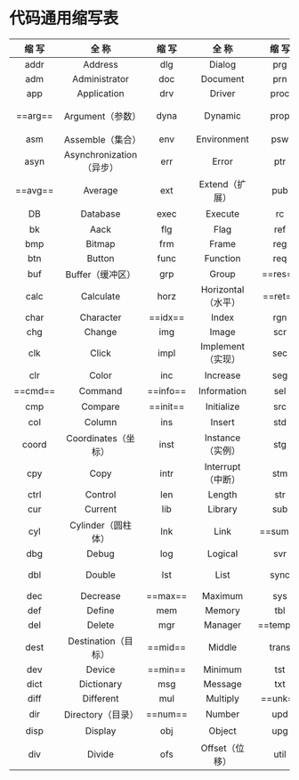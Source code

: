 # 代码通用缩写表

|  缩 写  |          全 称           |  缩 写   |       全 称        |  缩 写   |          全 称          |
| :-----: | :----------------------: | :------: | :----------------: | :------: | :---------------------: |
|  addr   |         Address          |   dlg    |       Dialog       |   prg    |         Program         |
|   adm   |      Administrator       |   doc    |      Document      |   prn    |          Print          |
|   app   |       Application        |   drv    |       Driver       |   proc   |        Procedure        |
| ==arg== |     Argument（参数）     |   dyna   |      Dynamic       |   prop   |   Properties（属性）    |
|   asm   |     Assemble（集合）     |   env    |    Environment     |   psw    |        Password         |
|  asyn   | Asynchronization（异步） |   err    |       Error        |   ptr    |     Pointer（指针）     |
| ==avg== |         Average          |   ext    |   Extend（扩展）   |   pub    |         Public          |
|   DB    |         Database         |   exec   |      Execute       |    rc    |      Rect（矩形）       |
|   bk    |           Aack           |   flg    |        Flag        |   ref    |        Reference        |
|   bmp   |          Bitmap          |   frm    |       Frame        |   reg    |        Register         |
|   btn   |          Button          |   func   |      Function      |   req    |         Request         |
|   buf   |     Buffer（缓冲区）     |   grp    |       Group        | ==res==  |         Result          |
|  calc   |        Calculate         |   horz   | Horizontal（水平） | ==ret==  |         Return          |
|  char   |        Character         | ==idx==  |       Index        |   rgn    |         Region          |
|   chg   |          Change          |   img    |       Image        |   scr    |         Screen          |
|   clk   |          Click           |   impl   | Implement（实现）  |   sec    |         Second          |
|   clr   |          Color           |   inc    |      Increase      |   seg    |      Segment（段）      |
| ==cmd== |         Command          | ==info== |    Information     |   sel    |         Select          |
|   cmp   |         Compare          | ==init== |     Initialize     |   src    |      Source（源）       |
|   col   |          Column          |   ins    |       Insert       |   std    |        Standard         |
|  coord  |   Coordinates（坐标）    |   inst   |  Instance（实例）  |   stg    |         Storage         |
|   cpy   |           Copy           |   intr   | Interrupt（中断）  |   stm    |         Stream          |
|  ctrl   |         Control          |   len    |       Length       |   str    |         String          |
|   cur   |         Current          |   lib    |      Library       |   sub    |        Subtract         |
|   cyl   |    Cylinder（圆柱体）    |   lnk    |        Link        | ==sum==  |        Summation        |
|   dbg   |          Debug           |   log    |      Logical       |   svr    |         Server          |
|   dbl   |          Double          |   lst    |        List        |   sync   | Synchronization（同步） |
|   dec   |         Decrease         | ==max==  |      Maximum       |   sys    |         System          |
|   def   |          Define          |   mem    |       Memory       |   tbl    |          Table          |
|   del   |          Delete          |   mgr    |      Manager       | ==temp== |        Temporary        |
|  dest   |   Destination（目标）    | ==mid==  |       Middle       |  trans   |       Transation        |
|   dev   |          Device          | ==min==  |      Minimum       |   tst    |          Test           |
|  dict   |        Dictionary        |   msg    |      Message       |   txt    |          Text           |
|  diff   |        Different         |   mul    |      Multiply      | ==unk==  |         Unknown         |
|   dir   |    Directory（目录）     | ==num==  |       Number       |   upd    |     Update（更新）      |
|  disp   |         Display          |   obj    |       Object       |   upg    |     Upgrade（升级）     |
|   div   |          Divide          |   ofs    |   Offset（位移）   |   util   |      Utility(效用)      |

